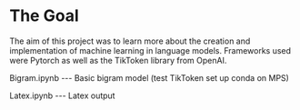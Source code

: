 # The Goal

The aim of this project was to learn more about the creation and implementation of machine learning in language models. Frameworks used were Pytorch as well as the TikToken library from OpenAI.

Bigram.ipynb --- Basic bigram model (test TikToken set up conda on MPS)

Latex.ipynb --- Latex output

